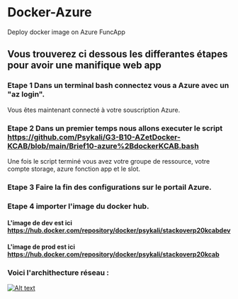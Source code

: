 # Docker-Azure

Deploy docker image on Azure FuncApp

## Vous trouverez ci dessous les differantes étapes pour avoir une manifique web app

### Etape 1 Dans un terminal bash connectez vous a Azure avec un "az login".

Vous êtes maintenant connecté à votre souscription Azure.

### Etape 2 Dans un premier temps nous allons executer le script <https://github.com/Psykali/G3-B10-AZetDocker-KCAB/blob/main/Brief10-azure%2BdockerKCAB.bash>

Une fois le script terminé vous avez votre groupe de ressource, votre compte storage, azure fonction app et le slot.

### Etape 3 Faire la fin des configurations sur le portail Azure.



### Etape 4 importer l'image du docker hub.

#### L'image de dev est ici https://hub.docker.com/repository/docker/psykali/stackoverp20kcabdev

#### L'image de prod est ici https://hub.docker.com/repository/docker/psykali/stackoverp20kcab

### Voici l'archithecture réseau :
[![Alt text](https://github.com/Psykali/G3-B10-AZetDocker-KCAB/blob/main/diagramme.png)](https://github.com/Psykali/G3-B10-AZetDocker-KCAB/blob/main/diagramme.png)